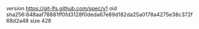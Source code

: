version https://git-lfs.github.com/spec/v1
oid sha256:648aaf78881ff0fd3128f0deda67e89d182da25a0178a4275e38c372f68d2a48
size 428
